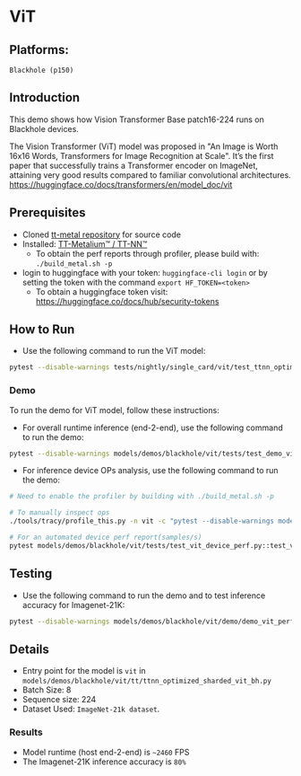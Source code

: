# ViT

## Platforms:
    Blackhole (p150)

## Introduction
This demo shows how Vision Transformer Base patch16-224 runs on Blackhole devices.

The Vision Transformer (ViT) model was proposed in "An Image is Worth 16x16 Words, Transformers for Image Recognition at Scale".
It’s the first paper that successfully trains a Transformer encoder on ImageNet, attaining very good results compared to familiar convolutional architectures.
https://huggingface.co/docs/transformers/en/model_doc/vit

## Prerequisites
- Cloned [tt-metal repository](https://github.com/tenstorrent/tt-metal) for source code
- Installed: [TT-Metalium™ / TT-NN™](https://github.com/tenstorrent/tt-metal/blob/main/INSTALLING.md)
  - To obtain the perf reports through profiler, please build with: `./build_metal.sh -p`
- login to huggingface with your token: `huggingface-cli login` or by setting the token with the command `export HF_TOKEN=<token>`
  - To obtain a huggingface token visit: https://huggingface.co/docs/hub/security-tokens

## How to Run
- Use the following command to run the ViT model:
```sh
pytest --disable-warnings tests/nightly/single_card/vit/test_ttnn_optimized_sharded_vit_bh.py::test_vit[224-3-224-10-google/vit-base-patch16-224]
```

### Demo
To run the demo for ViT model, follow these instructions:
-  For overall runtime inference (end-2-end), use the following command to run the demo:
```sh
pytest --disable-warnings models/demos/blackhole/vit/tests/test_demo_vit_ttnn_inference_perf_e2e_2cq_trace.py
```

-  For inference device OPs analysis, use the following command to run the demo:
```sh
# Need to enable the profiler by building with ./build_metal.sh -p

# To manually inspect ops
./tools/tracy/profile_this.py -n vit -c "pytest --disable-warnings models/demos/blackhole/vit/tests/test_vit_device_perf.py::test_vit_device_ops"

# For an automated device perf report(samples/s)
pytest models/demos/blackhole/vit/tests/test_vit_device_perf.py::test_vit_perf_device
```

## Testing
- Use the following command to run the demo and to test inference accuracy for Imagenet-21K:
```sh
pytest --disable-warnings models/demos/blackhole/vit/demo/demo_vit_performant_imagenet_inference.py::test_run_vit_trace_2cqs_inference
```

## Details
- Entry point for the model is `vit` in `models/demos/blackhole/vit/tt/ttnn_optimized_sharded_vit_bh.py`
- Batch Size: 8
- Sequence size: 224
- Dataset Used: `ImageNet-21k dataset`.

### Results
- Model runtime (host end-2-end) is `~2460` FPS
- The Imagenet-21K inference accuracy is `80%`
